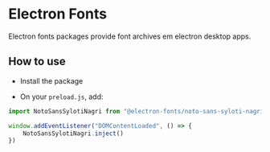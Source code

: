 # Electron Fonts

Electron fonts packages provide font archives em electron desktop apps.

## How to use

* Install the package

* On your `preload.js`, add:

```ts
import NotoSansSylotiNagri from "@electron-fonts/noto-sans-syloti-nagri"

window.addEventListener("DOMContentLoaded", () => {
    NotoSansSylotiNagri.inject()
})
```